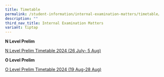 ```yaml
---
title: Timetable
permalink: /student-information/internal-examination-matters/timetable/
description: ""
third_nav_title: Internal Examination Matters
variant: tiptap
---
```

<p><strong>N Level Prelim</strong>
</p>
<p><a href="/files/Prelim_Timetable_2024_N_Level__26_July__5_Aug_.pdf" rel="noopener noreferrer nofollow" target="_blank">N Level Prelim Timetable 2024  (26 July- 5 Aug)</a>
</p>
<p><strong>O Level Prelim</strong>
</p>
<p><a href="/files/Prelim_Timetable_2024__O_Level_.pdf" rel="noopener noreferrer nofollow" target="_blank">O Level Prelim Timetable 2024 (19 Aug-28 Aug)</a>
</p>